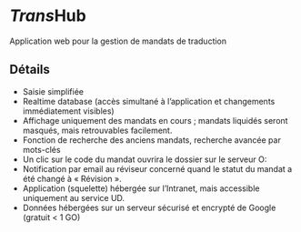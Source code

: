 # *Trans*Hub
Application web pour la gestion de mandats de traduction

## Détails

* Saisie simplifiée
* Realtime database (accès simultané à l’application et changements immédiatement visibles)
* Affichage uniquement des mandats en cours ; mandats liquidés seront masqués, mais retrouvables facilement.
* Fonction de recherche des anciens mandats, recherche avancée par mots-clés
* Un clic sur le code du mandat ouvrira le dossier sur le serveur O:
* Notification par email au réviseur concerné quand le statut du mandat a été changé à « Révision ».
* Application (squelette) hébergée sur l’Intranet, mais accessible uniquement au service UD.
* Données hébergées sur un serveur sécurisé et encrypté de Google (gratuit < 1 GO)
